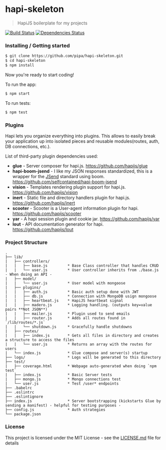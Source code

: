# hapi-skeleton
> HapiJS boilerplate for my projects

[![Build Status](https://travis-ci.org/pipa/hapi-skeleton.svg?branch=master)](https://travis-ci.org/pipa/hapi-skeleton)
[![Dependencies Status](https://david-dm.org/pipa/hapi-skeleton.svg)](https://david-dm.org/pipa/hapi-skeleton)

<!--
### Introduction
-->
### Installing / Getting started

```bash
$ git clone https://github.com/pipa/hapi-skeleton.git
$ cd hapi-skeleton
$ npm install
```

Now you're ready to start coding!

To run the app:
```bash
$ npm start
```

To run tests:
```bash
$ npm test
```

### Plugins

Hapi lets you organize everything into plugins. This allows to easily break your application up into isolated pieces and reusable modules(routes, auth, DB connections, etc.).

List of third-party plugin dependencies used:
- **glue** - Server composer for hapi.js. https://github.com/hapijs/glue
- **hapi-boom-jsend** - I like my JSON responses standardized, this is a wrapper for the [JSend](https://labs.omniti.com/labs/jsend) standard using boom. https://github.com/selfcontained/hapi-boom-jsend
- **vision** - Templates rendering plugin support for hapi.js. https://github.com/hapijs/vision
- **inert** - Static file and directory handlers plugin for hapi.js. https://github.com/hapijs/inert
- **scooter** - Scooter is a User-agent information plugin for hapi. https://github.com/hapijs/scooter
- **yar** - A hapi session plugin and cookie jar. https://github.com/hapijs/yar
- **lout** - API documentation generator for hapi. https://github.com/hapijs/lout

### Project Structure
```
.
├── lib/
|   ├── controllers/
|   |   ├── base.js         * Base Class controller that handles CRUD
|   |   └── user.js         * User controller inherits from ./base.js - When doing an API -
|   ├── model/
|   |   └── user.js         * User model with mongoose
|   ├── plugins/
|   |   ├── auth.js         * Basic auth setup done with JWT
|   |   ├── db.js           * Connection with MongoDB usign mongoose
|   |   ├── heartbeat.js    * HapiJS heartbeat signal
|   |   ├── madero.js       * Logging handling. (outputs key=value pairs **Not JSON**)
|   |   ├── mailer.js       * Plugin used to send emails
|   |   ├── router.js       * Adds all routes found in `/lib/routes/*.js`
|   |   └── shutdown.js     * Gracefully handle shutdowns
|   ├── routes/
|   |   ├── index.js        * Gets all files in directory and creates a structure to access the files
|   |   └── user.js         * Returns an array with the routes for users
|   └── index.js            * Glue compose and server(s) startup
├── logs/                   * Logs will be generated to this directory
├── test/
|   ├── coverage.html       * Webpage auto-generated when doing `npm test`
|   ├── index.js            * Basic Server tests
|   ├── mongo.js            * Mongo connections test
|   └── user.js             * Test /user* endpoints
├── .babelrc
├── .eslintrc
├── .eslintignore
├── index.js                * Server bootstrapping (kickstarts Glue by sending a manifest) - helpful for testing purposes -
├── config.js               * Auth strategies
└── package.json
```

### License

This project is licensed under the MIT License - see the [LICENSE.md](LICENSE.md) file for details

